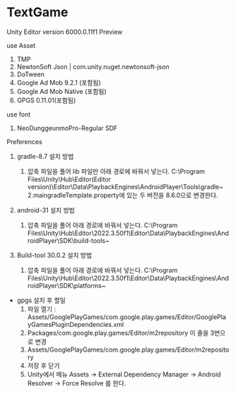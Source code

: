 # TextGame

Unity Editor version 6000.0.11f1 Preview

use Asset
1. TMP
2. NewtonSoft Json | com.unity.nuget.newtonsoft-json
3. DoTween
4. Google Ad Mob 9.2.1 (포함됨)
5. Google Ad Mob Native (포함됨)
6. GPGS 0.11.01(포함됨)

use font
1. NeoDunggeunmoPro-Regular SDF

Preferences

1. gradle-8.7
    설치 방법  
    1. 압축 파일을 풀어 lib 파일만 아래 경로에 바꿔서 넣는다.
        C:\Program Files\Unity\Hub\Editor\(Editor version)\Editor\Data\PlaybackEngines\AndroidPlayer\Tools\gradle\~
    2.maingradleTemplate.property에 있는 두 버전을 8.6.0으로 변경한다.

2. android-31
    설치 방법  
    1. 압축 파일을 풀어  아래 경로에 바꿔서 넣는다.
        C:\Program Files\Unity\Hub\Editor\2022.3.50f1\Editor\Data\PlaybackEngines\AndroidPlayer\SDK\build-tools\~

3. Build-tool 30.0.2
    설치 방법  
    1. 압축 파일을 풀어 아래 경로에 바꿔서 넣는다.
        C:\Program Files\Unity\Hub\Editor\2022.3.50f1\Editor\Data\PlaybackEngines\AndroidPlayer\SDK\platforms\~



* gpgs 설치 후 할일
    1. 파일 열기 : Assets/GooglePlayGames/com.google.play.games/Editor/GooglePlayGamesPluginDependencies.xml
    2. <repository>Packages/com.google.play.games/Editor/m2repository</repository> 이 줄을 3번으로 변경
    3. <repository>Assets/GooglePlayGames/com.google.play.games/Editor/m2repository</repository>
    4. 저장 후 닫기
    5. Unity에서 메뉴 Assets -> External Dependency Manager -> Android Resolver -> Force Resolve 를 한다.